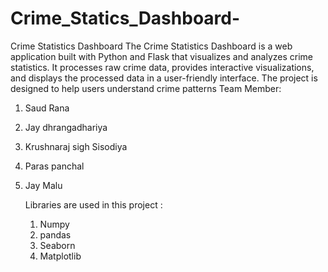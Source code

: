 # Crime_Statics_Dashboard-
Crime Statistics Dashboard The Crime Statistics Dashboard is a web application built with Python and Flask that visualizes and analyzes crime statistics. It processes raw crime data, provides interactive visualizations, and displays the processed data in a user-friendly interface. The project is designed to help users understand crime patterns 
Team Member: 
1. Saud Rana
2. Jay dhrangadhariya
3. Krushnaraj sigh Sisodiya
4. Paras panchal
5. Jay Malu

      Libraries are used in this project : 
    1. Numpy
    2. pandas
    3. Seaborn
    4. Matplotlib
  
       
